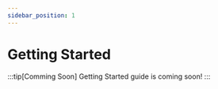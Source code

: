 ```yaml
---
sidebar_position: 1
---
```


# Getting Started

:::tip[Comming Soon]
Getting Started guide is coming soon!
:::
